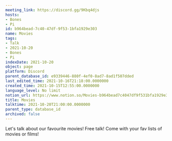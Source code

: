 ```yaml
---
meeting_link: https://discord.gg/9Kbq4djs
hosts:
- Bones
- Pi
id: b964bead-7c40-47df-9f53-1bfa1929e303
name: Movies
tags:
- Talk
- 2021-10-20
- Bones
- Pi
indexDate: 2021-10-20
object: page
platform: Discord
parent_database_id: e9339446-880f-4ef0-8ad7-8ad1f507dded
last_edited_time: 2021-10-16T21:18:00.0000000
created_time: 2021-10-15T12:55:00.0000000
language_level: No limit
notion_url: https://www.notion.so/Movies-b964bead7c4047df9f531bfa1929e303
title: Movies
talktime: 2021-10-20T21:00:00.0000000
parent_type: database_id
archived: false
---
```


Let's talk about our favourite movies!
Free talk! Come with your fav lists of movies or films!


